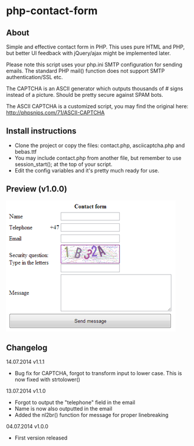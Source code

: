 php-contact-form
================


## About
Simple and effective contact form in PHP. 
This uses pure HTML and PHP, but better UI feedback with jQuery/ajax might be implemented later.

Please note this script uses your php.ini SMTP configuration for sending emails.
The standard PHP mail() function does not support SMTP authentication/SSL etc.

The CAPTCHA is an ASCII generator which outputs thousands of # signs instead of a picture.
Should be pretty secure against SPAM bots.

The ASCII CAPTCHA is a customized script, you may find the original here: http://phpsnips.com/71/ASCII-CAPTCHA

## Install instructions
- Clone the project or copy the files: contact.php, asciicaptcha.php and bebas.ttf
- You may include contact.php from another file, but remember to use session_start(); at the top of your script.
- Edit the config variables and it's pretty much ready for use.


## Preview (v1.0.0)
![Alt text](https://raw.githubusercontent.com/kek91/php-contact-form/master/php-contact-form.png?raw=true "PHP Contact Form preview")


## Changelog
14.07.2014 v1.1.1
- Bug fix for CAPTCHA, forgot to transform input to lower case. This is now fixed with strtolower()

13.07.2014 v1.1.0
- Forgot to output the "telephone" field in the email
- Name is now also outputted in the email
- Added the nl2br() function for message for proper linebreaking

04.07.2014 v1.0.0
- First version released
